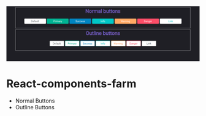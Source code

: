 <img src="./src/assets/img/img1.png" width="1200">
<h1>React-components-farm</h1>
<ul>
    <li>Normal Buttons</li>
    <li>Outline Buttons</li>
</ul>
